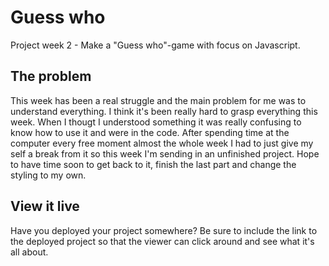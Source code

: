 # Guess who

Project week 2 - Make a "Guess who"-game with focus on Javascript. 

## The problem

This week has been a real struggle and the main problem for me was to understand everything. I think it's been really hard to grasp everything this week. When I thougt I understood something it was really confusing to know how to use it and were in the code. 
After spending time at the computer every free moment almost the whole week I had to just give my self a break from it so this week I'm sending in an unfinished project. Hope to have time soon to get back to it, finish the last part and change the styling to my own. 

## View it live

Have you deployed your project somewhere? Be sure to include the link to the deployed project so that the viewer can click around and see what it's all about.

